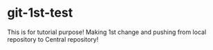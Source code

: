 # git-1st-test
This is for tutorial purpose!
Making 1st change and pushing from local repository to Central repository!
